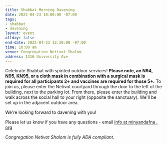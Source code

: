 ```yaml
---
title: Shabbat Morning Davening
date: 2022-04-23 10:00:00 -07:00
tags:
- shabbat
- davening
layout: event
allday: false
end-date: 2022-04-23 12:30:00 -07:00
time: 10:00 am
venue: Congregation Netivot Shalom
address: 1316 University Ave
---
```


Celebrate Shabbat with spirited outdoor services! **Please note, an N94, N95, KN95, or a cloth mask in combination with a surgical mask is required for all participants 2+ and vaccines are required for those 5+.** To join us, please enter the Netivot courtyard through the door to the left of the building, next to the parking lot. From there, please enter the building and walk across the social hall to your right (opposite the sanctuary). We'll be set up in the adjacent outdoor area.

We're looking forward to davening with you!

Please let us know if you have any questions - email [info at minyandafna . org](mailto:info@minyandafna.org)

_Congregation Netivot Shalom is fully ADA compliant._
